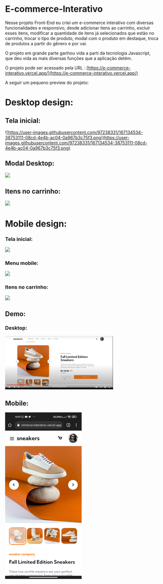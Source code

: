 # E-commerce-Interativo

Nesse projeto Front-End eu criei um e-commerce interativo com diversas funcionalidades e responsivo, desde adicionar itens ao carrinho, excluir esses itens, modificar a quantidade de itens já selecionados que estão no carrinho, trocar o tipo de produto, modal com o produto em destaque, troca de produtos a partir do gênero e por vai.

O projeto em grande parte ganhou vida a parti da tecnologia Javascript, que deu vida as mais diversas funções que a aplicação detém.

O projeto pode ser acessado pela URL : [https://e-commerce-interativo.vercel.app/](https://e-commerce-interativo.vercel.app/)

A seguir um pequeno preview do projeto:

# Desktop design:

## Tela inicial:

![https://user-images.githubusercontent.com/97238331/167134534-38753111-08cd-4e4b-ac04-0a967b3c75f3.png](https://user-images.githubusercontent.com/97238331/167134534-38753111-08cd-4e4b-ac04-0a967b3c75f3.png)

## Modal Desktop:

<img src="https://user-images.githubusercontent.com/97238331/167140904-55cd457d-f4fd-4d04-b0cc-b8d58d64f04d.png">

## Itens no carrinho:

<img src="https://user-images.githubusercontent.com/97238331/167140958-66faa4c1-e951-4bf4-81fe-450ad0461009.png">

# Mobile design:

### Tela inicial:

<img src="https://user-images.githubusercontent.com/97238331/167141101-26bbde9a-ff13-4c61-b58d-641a3cb34a73.jpg" width="250" >


### Menu mobile:

<img src="https://user-images.githubusercontent.com/97238331/167141195-7f547c87-0270-455a-8e2a-eec4c1f54117.jpg" width="250" >


### Itens no carrinho:

<img src="https://user-images.githubusercontent.com/97238331/167141289-8cf8fedb-3d56-4925-82f0-57d855eae658.jpg" width="250" >


## Demo:

### Desktop:

[<img src="thumbs/desktopthumb.png" width="70%">](https://www.youtube.com/watch?v=sCzGmUQgVqc&ab_channel=EnriqueSantosdeOliveira "Demo desktop")

## Mobile:
[<img src="thumbs/mobilethumb.jpg" width="250">](https://youtube.com/shorts/Yn6lKbR_jSI "Demo mobile")
